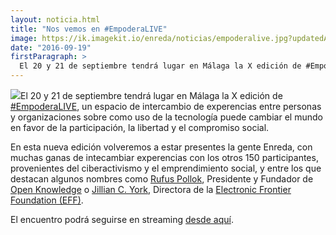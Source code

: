 ```yaml
---
layout: noticia.html
title: "Nos vemos en #EmpoderaLIVE"
image: https://ik.imagekit.io/enreda/noticias/empoderalive.jpg?updatedAt=1700043750601
date: "2016-09-19"
firstParagraph: >
  El 20 y 21 de septiembre tendrá lugar en Málaga la X edición de #EmpoderaLIVE, un espacio de intercambio de experencias entre personas y organizaciones sobre como uso de la tecnología puede cambiar el mundo en favor de la participación, la libertad y el compromiso social.
---
```


![](http://blog.enreda.coop/content/images/2016/09/empodera.jpg)El 20 y 21 de septiembre tendrá lugar en Málaga la X edición de [#EmpoderaLIVE](http://empodera.org/empodera-live/), un espacio de intercambio de experencias entre personas y organizaciones sobre como uso de la tecnología puede cambiar el mundo en favor de la participación, la libertad y el compromiso social.

En esta nueva edición volveremos a estar presentes la gente Enreda, con muchas ganas de intecambiar experencias con los otros 150 participantes, provenientes del ciberactivismo y el emprendimiento social, y entre los que destacan algunos nombres como [Rufus Pollok](https://twitter.com/rufuspollock?lang=es), Presidente y Fundador de [Open Knowledge](https://okfn.org/) o [Jillian C. York](https://twitter.com/jilliancyork?lang=es), Directora de la [Electronic Frontier Foundation (EFF)](https://www.eff.org/).

El encuentro podrá seguirse en streaming [desde aquí](https://www.youtube.com/watch?list=PLEBBUkE6ZAzkhEzvLam-k_09TMIWNM3K3&v=oFNcHEj-Xt8).